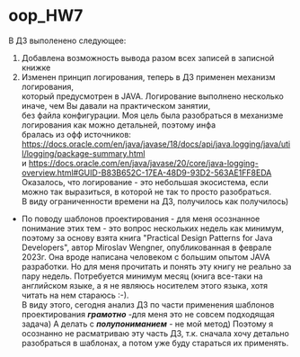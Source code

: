 # oop_HW7  
В ДЗ выполенено следующее:  
1. Добавлена возможность вывода разом всех записей в записной книжке  
2. Изменен принцип логирования, теперь в ДЗ применен механизм логирования,  
который предусмотрен в JAVA. Логирование выполнено несколько иначе, чем Вы давали на практическом занятии,  
без файла конфигурации. Моя цель была разобраться в механизме логирования как можно детальней, поэтому инфа  
бралась из офф источников: https://docs.oracle.com/en/java/javase/18/docs/api/java.logging/java/util/logging/package-summary.html  
и https://docs.oracle.com/en/java/javase/20/core/java-logging-overview.html#GUID-B83B652C-17EA-48D9-93D2-563AE1FF8EDA  
Оказалось, что логирование - это небольшая экосистема, если можно так выразиться, в которой не так то просто разобраться.  
В виду ограниченности времени на ДЗ, получилось как получилось)
- По поводу шаблонов проектирования - для меня осознанное понимание этих тем - это вопрос нескольких недель как минимум,
поэтому за основу взята книга "Practical Design Patterns for Java Developers", автор Miroslav Wengner, опубликованная в феврале 2023г. Она вроде написана человеком с большим опытом JAVA разработки. Но для меня прочитать и понять эту книгу не реально за пару недель. Потребуется минимум месяц
(книга все-таки на английском языке, а я не являюсь носителем этого языка, хотя читать на нем стараюсь :-).  
В виду этого, сегодня анализ ДЗ по части применения шаблонов проектирования ***грамотно*** -для меня это не совсем подходящая задача) А делать с ***полупониманием*** - 
не мой метод) Поэтому я осознанно не расматриваю эту часть ДЗ, т.к. сначала хочу детально разобраться в шаблонах, а потом уже буду стараться их применять.

